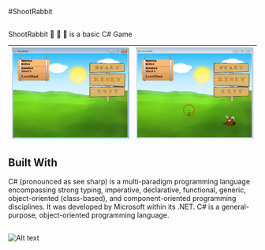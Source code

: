 #ShootRabbit
##
ShootRabbit :game_die: :rabbit2: :gun: is a basic C# Game

![Alt text](https://github.com/tonikolaba/ShootRabbit/blob/master/ShootRabit/Resources/ShootRabbit1.PNG) | ![Alt text](https://github.com/tonikolaba/ShootRabbit/blob/master/ShootRabit/Resources/ShootRabbit2.PNG)
------------ | -------------
## Built With

C# (pronounced as see sharp) is a multi-paradigm programming language encompassing strong typing, imperative, declarative, functional, generic, object-oriented (class-based), and component-oriented programming disciplines. It was developed by Microsoft within its .NET. C# is a general-purpose, object-oriented programming language.

##

![Alt text](https://github.com/tonikolaba/artofsoul/blob/master/img/ArtOfSoul.png)
